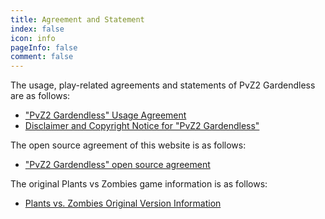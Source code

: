 ```yaml
---
title: Agreement and Statement
index: false
icon: info
pageInfo: false
comment: false
---
```


The usage, play-related agreements and statements of PvZ2 Gardendless are as follows:

- ["PvZ2 Gardendless" Usage Agreement](Agreement.md)
- [Disclaimer and Copyright Notice for "PvZ2 Gardendless"](Disclaimer.md)

The open source agreement of this website is as follows:

- ["PvZ2 Gardendless" open source agreement](OpenSource.md)

The original Plants vs Zombies game information is as follows:

- [Plants vs. Zombies Original Version Information](PvZinfo.md)
